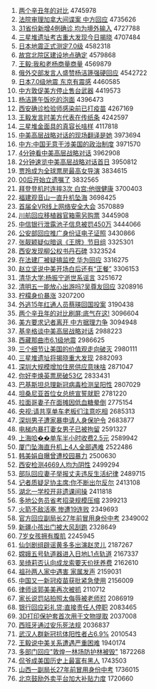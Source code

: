 1. [两个辛丑年的对比](http://www.baidu.com/baidu?cl=3&tn=SE_baiduhomet8_jmjb7mjw&rsv_dl=fyb_top&fr=top1000&wd=%C1%BD%B8%F6%D0%C1%B3%F3%C4%EA%B5%C4%B6%D4%B1%C8) 4745978
1. [法院审理加拿大间谍案 中方回应](http://www.baidu.com/baidu?cl=3&tn=SE_baiduhomet8_jmjb7mjw&rsv_dl=fyb_top&fr=top1000&wd=%B7%A8%D4%BA%C9%F3%C0%ED%BC%D3%C4%C3%B4%F3%BC%E4%B5%FD%B0%B8%20%D6%D0%B7%BD%BB%D8%D3%A6) 4735626
1. [31省份新增4例确诊 均为境外输入](http://www.baidu.com/baidu?cl=3&tn=SE_baiduhomet8_jmjb7mjw&rsv_dl=fyb_top&fr=top1000&wd=31%CA%A1%B7%DD%D0%C2%D4%F64%C0%FD%C8%B7%D5%EF%20%BE%F9%CE%AA%BE%B3%CD%E2%CA%E4%C8%EB) 4727788
1. [三星堆遗址考古重大发现今日揭晓](http://www.baidu.com/baidu?cl=3&tn=SE_baiduhomet8_jmjb7mjw&rsv_dl=fyb_top&fr=top1000&wd=%C8%FD%D0%C7%B6%D1%D2%C5%D6%B7%BF%BC%B9%C5%D6%D8%B4%F3%B7%A2%CF%D6%BD%F1%C8%D5%BD%D2%CF%FE) 4707484
1. [日本地震正式测定7.0级](http://www.baidu.com/baidu?cl=3&tn=SE_baiduhomet8_jmjb7mjw&rsv_dl=fyb_top&fr=top1000&wd=%C8%D5%B1%BE%B5%D8%D5%F0%D5%FD%CA%BD%B2%E2%B6%A87.0%BC%B6) 4582318
1. [故宫北院区建设地点确定](http://www.baidu.com/baidu?cl=3&tn=SE_baiduhomet8_jmjb7mjw&rsv_dl=fyb_top&fr=top1000&wd=%B9%CA%B9%AC%B1%B1%D4%BA%C7%F8%BD%A8%C9%E8%B5%D8%B5%E3%C8%B7%B6%A8) 4579868
1. [王毅:我和老杨商量商量](http://www.baidu.com/baidu?cl=3&tn=SE_baiduhomet8_jmjb7mjw&rsv_dl=fyb_top&fr=top1000&wd=%CD%F5%D2%E3%3A%CE%D2%BA%CD%C0%CF%D1%EE%C9%CC%C1%BF%C9%CC%C1%BF) 4569879
1. [俄外交部发言人盛赞杨洁篪强硬回应](http://www.baidu.com/baidu?cl=3&tn=SE_baiduhomet8_jmjb7mjw&rsv_dl=fyb_top&fr=top1000&wd=%B6%ED%CD%E2%BD%BB%B2%BF%B7%A2%D1%D4%C8%CB%CA%A2%D4%DE%D1%EE%BD%E0%F3%F8%C7%BF%D3%B2%BB%D8%D3%A6) 4542722
1. [日本7.0级地震 东京有震感](http://www.baidu.com/baidu?cl=3&tn=SE_baiduhomet8_jmjb7mjw&rsv_dl=fyb_top&fr=top1000&wd=%C8%D5%B1%BE7.0%BC%B6%B5%D8%D5%F0%20%B6%AB%BE%A9%D3%D0%D5%F0%B8%D0) 4460585
1. [中方敦促美方停止售台武器](http://www.baidu.com/baidu?cl=3&tn=SE_baiduhomet8_jmjb7mjw&rsv_dl=fyb_top&fr=top1000&wd=%D6%D0%B7%BD%B6%D8%B4%D9%C3%C0%B7%BD%CD%A3%D6%B9%CA%DB%CC%A8%CE%E4%C6%F7) 4419573
1. [杨洁篪午饭吃的泡面](http://www.baidu.com/baidu?cl=3&tn=SE_baiduhomet8_jmjb7mjw&rsv_dl=fyb_top&fr=top1000&wd=%D1%EE%BD%E0%F3%F8%CE%E7%B7%B9%B3%D4%B5%C4%C5%DD%C3%E6) 4396473
1. [西安确诊检验师感染前已打疫苗](http://www.baidu.com/baidu?cl=3&tn=SE_baiduhomet8_jmjb7mjw&rsv_dl=fyb_top&fr=top1000&wd=%CE%F7%B0%B2%C8%B7%D5%EF%BC%EC%D1%E9%CA%A6%B8%D0%C8%BE%C7%B0%D2%D1%B4%F2%D2%DF%C3%E7) 4267169
1. [王毅发言时美方代表在传纸条](http://www.baidu.com/baidu?cl=3&tn=SE_baiduhomet8_jmjb7mjw&rsv_dl=fyb_top&fr=top1000&wd=%CD%F5%D2%E3%B7%A2%D1%D4%CA%B1%C3%C0%B7%BD%B4%FA%B1%ED%D4%DA%B4%AB%D6%BD%CC%F5) 4242597
1. [三星堆金面具的真容长啥样](http://www.baidu.com/baidu?cl=3&tn=SE_baiduhomet8_jmjb7mjw&rsv_dl=fyb_top&fr=top1000&wd=%C8%FD%D0%C7%B6%D1%BD%F0%C3%E6%BE%DF%B5%C4%D5%E6%C8%DD%B3%A4%C9%B6%D1%F9) 4117818
1. [中美高层战略对话的现场翻译是她](http://www.baidu.com/baidu?cl=3&tn=SE_baiduhomet8_jmjb7mjw&rsv_dl=fyb_top&fr=top1000&wd=%D6%D0%C3%C0%B8%DF%B2%E3%D5%BD%C2%D4%B6%D4%BB%B0%B5%C4%CF%D6%B3%A1%B7%AD%D2%EB%CA%C7%CB%FD) 3973694
1. [中方:中国无意干涉美国的政治制度](http://www.baidu.com/baidu?cl=3&tn=SE_baiduhomet8_jmjb7mjw&rsv_dl=fyb_top&fr=top1000&wd=%D6%D0%B7%BD%3A%D6%D0%B9%FA%CE%DE%D2%E2%B8%C9%C9%E6%C3%C0%B9%FA%B5%C4%D5%FE%D6%CE%D6%C6%B6%C8) 3971570
1. [4分钟看中美高层战略对话](http://www.baidu.com/baidu?cl=3&tn=SE_baiduhomet8_jmjb7mjw&rsv_dl=fyb_top&fr=top1000&wd=4%B7%D6%D6%D3%BF%B4%D6%D0%C3%C0%B8%DF%B2%E3%D5%BD%C2%D4%B6%D4%BB%B0) 3962908
1. [2分钟速览中美高层战略对话首日](http://www.baidu.com/baidu?cl=3&tn=SE_baiduhomet8_jmjb7mjw&rsv_dl=fyb_top&fr=top1000&wd=2%B7%D6%D6%D3%CB%D9%C0%C0%D6%D0%C3%C0%B8%DF%B2%E3%D5%BD%C2%D4%B6%D4%BB%B0%CA%D7%C8%D5) 3950812
1. [贾玲成为全球票房最高女导演](http://www.baidu.com/baidu?cl=3&tn=SE_baiduhomet8_jmjb7mjw&rsv_dl=fyb_top&fr=top1000&wd=%BC%D6%C1%E1%B3%C9%CE%AA%C8%AB%C7%F2%C6%B1%B7%BF%D7%EE%B8%DF%C5%AE%B5%BC%D1%DD) 3834615
1. [00后开始立遗嘱了](http://www.baidu.com/baidu?cl=3&tn=SE_baiduhomet8_jmjb7mjw&rsv_dl=fyb_top&fr=top1000&wd=00%BA%F3%BF%AA%CA%BC%C1%A2%D2%C5%D6%F6%C1%CB) 3832565
1. [拜登登机时连摔3次 白宫:他很健康](http://www.baidu.com/baidu?cl=3&tn=SE_baiduhomet8_jmjb7mjw&rsv_dl=fyb_top&fr=top1000&wd=%B0%DD%B5%C7%B5%C7%BB%FA%CA%B1%C1%AC%CB%A43%B4%CE%20%B0%D7%B9%AC%3A%CB%FB%BA%DC%BD%A1%BF%B5) 3700403
1. [福建观音山一直升机坠海](http://www.baidu.com/baidu?cl=3&tn=SE_baiduhomet8_jmjb7mjw&rsv_dl=fyb_top&fr=top1000&wd=%B8%A3%BD%A8%B9%DB%D2%F4%C9%BD%D2%BB%D6%B1%C9%FD%BB%FA%D7%B9%BA%A3) 3698425
1. [首届全VR线上网络安全大会](http://www.baidu.com/baidu?cl=3&tn=SE_baiduhomet8_jmjb7mjw&rsv_dl=fyb_top&fr=top1000&wd=%CA%D7%BD%EC%C8%ABVR%CF%DF%C9%CF%CD%F8%C2%E7%B0%B2%C8%AB%B4%F3%BB%E1) 3570889
1. [川航回应移植器官箱需另购票](http://www.baidu.com/baidu?cl=3&tn=SE_baiduhomet8_jmjb7mjw&rsv_dl=fyb_top&fr=top1000&wd=%B4%A8%BA%BD%BB%D8%D3%A6%D2%C6%D6%B2%C6%F7%B9%D9%CF%E4%D0%E8%C1%ED%B9%BA%C6%B1) 3445908
1. [中信银行泄露池子信息被罚450万](http://www.baidu.com/baidu?cl=3&tn=SE_baiduhomet8_jmjb7mjw&rsv_dl=fyb_top&fr=top1000&wd=%D6%D0%D0%C5%D2%F8%D0%D0%D0%B9%C2%B6%B3%D8%D7%D3%D0%C5%CF%A2%B1%BB%B7%A3450%CD%F2) 3444066
1. [公安部回应推广身份证电子证照](http://www.baidu.com/baidu?cl=3&tn=SE_baiduhomet8_jmjb7mjw&rsv_dl=fyb_top&fr=top1000&wd=%B9%AB%B0%B2%B2%BF%BB%D8%D3%A6%CD%C6%B9%E3%C9%ED%B7%DD%D6%A4%B5%E7%D7%D3%D6%A4%D5%D5) 3430866
1. [张靓颖疑似暗讽《王牌》节目组](http://www.baidu.com/baidu?cl=3&tn=SE_baiduhomet8_jmjb7mjw&rsv_dl=fyb_top&fr=top1000&wd=%D5%C5%F6%A6%D3%B1%D2%C9%CB%C6%B0%B5%B7%ED%A1%B6%CD%F5%C5%C6%A1%B7%BD%DA%C4%BF%D7%E9) 3325301
1. [西安发现柳公权书丹石碑](http://www.baidu.com/baidu?cl=3&tn=SE_baiduhomet8_jmjb7mjw&rsv_dl=fyb_top&fr=top1000&wd=%CE%F7%B0%B2%B7%A2%CF%D6%C1%F8%B9%AB%C8%A8%CA%E9%B5%A4%CA%AF%B1%AE) 3323524
1. [在法建厂被疑搞监控 华为回应](http://www.baidu.com/baidu?cl=3&tn=SE_baiduhomet8_jmjb7mjw&rsv_dl=fyb_top&fr=top1000&wd=%D4%DA%B7%A8%BD%A8%B3%A7%B1%BB%D2%C9%B8%E3%BC%E0%BF%D8%20%BB%AA%CE%AA%BB%D8%D3%A6) 3316275
1. [赵立坚说中美开场白后还有“正餐”](http://www.baidu.com/baidu?cl=3&tn=SE_baiduhomet8_jmjb7mjw&rsv_dl=fyb_top&fr=top1000&wd=%D5%D4%C1%A2%BC%E1%CB%B5%D6%D0%C3%C0%BF%AA%B3%A1%B0%D7%BA%F3%BB%B9%D3%D0%A1%B0%D5%FD%B2%CD%A1%B1) 3306153
1. [清华大学:杨振宁逝世系谣言](http://www.baidu.com/baidu?cl=3&tn=SE_baiduhomet8_jmjb7mjw&rsv_dl=fyb_top&fr=top1000&wd=%C7%E5%BB%AA%B4%F3%D1%A7%3A%D1%EE%D5%F1%C4%FE%CA%C5%CA%C0%CF%B5%D2%A5%D1%D4) 3251672
1. [清明五一能放心出游吗?吴尊友回应](http://www.baidu.com/baidu?cl=3&tn=SE_baiduhomet8_jmjb7mjw&rsv_dl=fyb_top&fr=top1000&wd=%C7%E5%C3%F7%CE%E5%D2%BB%C4%DC%B7%C5%D0%C4%B3%F6%D3%CE%C2%F0%3F%CE%E2%D7%F0%D3%D1%BB%D8%D3%A6) 3208916
1. [柠檬身价暴涨](http://www.baidu.com/baidu?cl=3&tn=SE_baiduhomet8_jmjb7mjw&rsv_dl=fyb_top&fr=top1000&wd=%C4%FB%C3%CA%C9%ED%BC%DB%B1%A9%D5%C7) 3207200
1. [外逃15年红通人员蔡瑛回国投案](http://www.baidu.com/baidu?cl=3&tn=SE_baiduhomet8_jmjb7mjw&rsv_dl=fyb_top&fr=top1000&wd=%CD%E2%CC%D315%C4%EA%BA%EC%CD%A8%C8%CB%D4%B1%B2%CC%E7%F8%BB%D8%B9%FA%CD%B6%B0%B8) 3190438
1. [两个辛丑年的对比刷屏:底气在这!](http://www.baidu.com/baidu?cl=3&tn=SE_baiduhomet8_jmjb7mjw&rsv_dl=fyb_top&fr=top1000&wd=%C1%BD%B8%F6%D0%C1%B3%F3%C4%EA%B5%C4%B6%D4%B1%C8%CB%A2%C6%C1%3A%B5%D7%C6%F8%D4%DA%D5%E2%21) 3096604
1. [美方要求记者离开 中方据理力争](http://www.baidu.com/baidu?cl=3&tn=SE_baiduhomet8_jmjb7mjw&rsv_dl=fyb_top&fr=top1000&wd=%C3%C0%B7%BD%D2%AA%C7%F3%BC%C7%D5%DF%C0%EB%BF%AA%20%D6%D0%B7%BD%BE%DD%C0%ED%C1%A6%D5%F9) 3094948
1. [基辛格谈中美高层战略对话](http://www.baidu.com/baidu?cl=3&tn=SE_baiduhomet8_jmjb7mjw&rsv_dl=fyb_top&fr=top1000&wd=%BB%F9%D0%C1%B8%F1%CC%B8%D6%D0%C3%C0%B8%DF%B2%E3%D5%BD%C2%D4%B6%D4%BB%B0) 2988223
1. [西藏那曲市6.1级地震](http://www.baidu.com/baidu?cl=3&tn=SE_baiduhomet8_jmjb7mjw&rsv_dl=fyb_top&fr=top1000&wd=%CE%F7%B2%D8%C4%C7%C7%FA%CA%D06.1%BC%B6%B5%D8%D5%F0) 2986625
1. [三个细节让美国的价值观走向破灭](http://www.baidu.com/baidu?cl=3&tn=SE_baiduhomet8_jmjb7mjw&rsv_dl=fyb_top&fr=top1000&wd=%C8%FD%B8%F6%CF%B8%BD%DA%C8%C3%C3%C0%B9%FA%B5%C4%BC%DB%D6%B5%B9%DB%D7%DF%CF%F2%C6%C6%C3%F0) 2980111
1. [三星堆遗址将揭晓重大发现](http://www.baidu.com/baidu?cl=3&tn=SE_baiduhomet8_jmjb7mjw&rsv_dl=fyb_top&fr=top1000&wd=%C8%FD%D0%C7%B6%D1%D2%C5%D6%B7%BD%AB%BD%D2%CF%FE%D6%D8%B4%F3%B7%A2%CF%D6) 2882093
1. [深圳大规模增加住房供应意味啥](http://www.baidu.com/baidu?cl=3&tn=SE_baiduhomet8_jmjb7mjw&rsv_dl=fyb_top&fr=top1000&wd=%C9%EE%DB%DA%B4%F3%B9%E6%C4%A3%D4%F6%BC%D3%D7%A1%B7%BF%B9%A9%D3%A6%D2%E2%CE%B6%C9%B6) 2871047
1. [你好李焕英票房破53亿](http://www.baidu.com/baidu?cl=3&tn=SE_baiduhomet8_jmjb7mjw&rsv_dl=fyb_top&fr=top1000&wd=%C4%E3%BA%C3%C0%EE%BB%C0%D3%A2%C6%B1%B7%BF%C6%C653%D2%DA) 2833431
1. [巴基斯坦总理新冠病毒检测呈阳性](http://www.baidu.com/baidu?cl=3&tn=SE_baiduhomet8_jmjb7mjw&rsv_dl=fyb_top&fr=top1000&wd=%B0%CD%BB%F9%CB%B9%CC%B9%D7%DC%C0%ED%D0%C2%B9%DA%B2%A1%B6%BE%BC%EC%B2%E2%B3%CA%D1%F4%D0%D4) 2807029
1. [坦桑尼亚首位女总统宣誓就职](http://www.baidu.com/baidu?cl=3&tn=SE_baiduhomet8_jmjb7mjw&rsv_dl=fyb_top&fr=top1000&wd=%CC%B9%C9%A3%C4%E1%D1%C7%CA%D7%CE%BB%C5%AE%D7%DC%CD%B3%D0%FB%CA%C4%BE%CD%D6%B0) 2781220
1. [拉面哥妻子在面摊因低血糖晕倒](http://www.baidu.com/baidu?cl=3&tn=SE_baiduhomet8_jmjb7mjw&rsv_dl=fyb_top&fr=top1000&wd=%C0%AD%C3%E6%B8%E7%C6%DE%D7%D3%D4%DA%C3%E6%CC%AF%D2%F2%B5%CD%D1%AA%CC%C7%D4%CE%B5%B9) 2775154
1. [央视:请共享单车老板们注意吃相](http://www.baidu.com/baidu?cl=3&tn=SE_baiduhomet8_jmjb7mjw&rsv_dl=fyb_top&fr=top1000&wd=%D1%EB%CA%D3%3A%C7%EB%B9%B2%CF%ED%B5%A5%B3%B5%C0%CF%B0%E5%C3%C7%D7%A2%D2%E2%B3%D4%CF%E0) 2685313
1. [深圳男子遭家暴申请人身保护令](http://www.baidu.com/baidu?cl=3&tn=SE_baiduhomet8_jmjb7mjw&rsv_dl=fyb_top&fr=top1000&wd=%C9%EE%DB%DA%C4%D0%D7%D3%D4%E2%BC%D2%B1%A9%C9%EA%C7%EB%C8%CB%C9%ED%B1%A3%BB%A4%C1%EE) 2683877
1. [电梯内暴打妻女男子已被拘留](http://www.baidu.com/baidu?cl=3&tn=SE_baiduhomet8_jmjb7mjw&rsv_dl=fyb_top&fr=top1000&wd=%B5%E7%CC%DD%C4%DA%B1%A9%B4%F2%C6%DE%C5%AE%C4%D0%D7%D3%D2%D1%B1%BB%BE%D0%C1%F4) 2591327
1. [上海哈��单车半小时收费2.5元](http://www.baidu.com/baidu?cl=3&tn=SE_baiduhomet8_jmjb7mjw&rsv_dl=fyb_top&fr=top1000&wd=%C9%CF%BA%A3%B9%FE%86%AA%B5%A5%B3%B5%B0%EB%D0%A1%CA%B1%CA%D5%B7%D12.5%D4%AA) 2589942
1. [厦门坠海直升机上4人全部遇难](http://www.baidu.com/baidu?cl=3&tn=SE_baiduhomet8_jmjb7mjw&rsv_dl=fyb_top&fr=top1000&wd=%CF%C3%C3%C5%D7%B9%BA%A3%D6%B1%C9%FD%BB%FA%C9%CF4%C8%CB%C8%AB%B2%BF%D3%F6%C4%D1) 2522486
1. [韩美娟自曝曾遭校园暴力](http://www.baidu.com/baidu?cl=3&tn=SE_baiduhomet8_jmjb7mjw&rsv_dl=fyb_top&fr=top1000&wd=%BA%AB%C3%C0%BE%EA%D7%D4%C6%D8%D4%F8%D4%E2%D0%A3%D4%B0%B1%A9%C1%A6) 2500630
1. [西安检测4669人均为阴性](http://www.baidu.com/baidu?cl=3&tn=SE_baiduhomet8_jmjb7mjw&rsv_dl=fyb_top&fr=top1000&wd=%CE%F7%B0%B2%BC%EC%B2%E24669%C8%CB%BE%F9%CE%AA%D2%F5%D0%D4) 2499294
1. [部队回应妻子举报丈夫违反生活纪律](http://www.baidu.com/baidu?cl=3&tn=SE_baiduhomet8_jmjb7mjw&rsv_dl=fyb_top&fr=top1000&wd=%B2%BF%B6%D3%BB%D8%D3%A6%C6%DE%D7%D3%BE%D9%B1%A8%D5%C9%B7%F2%CE%A5%B7%B4%C9%FA%BB%EE%BC%CD%C2%C9) 2489715
1. [记者质疑足协主席:你不断出尔反尔](http://www.baidu.com/baidu?cl=3&tn=SE_baiduhomet8_jmjb7mjw&rsv_dl=fyb_top&fr=top1000&wd=%BC%C7%D5%DF%D6%CA%D2%C9%D7%E3%D0%AD%D6%F7%CF%AF%3A%C4%E3%B2%BB%B6%CF%B3%F6%B6%FB%B7%B4%B6%FB) 2413108
1. [湖北一学校开非遗课间操](http://www.baidu.com/baidu?cl=3&tn=SE_baiduhomet8_jmjb7mjw&rsv_dl=fyb_top&fr=top1000&wd=%BA%FE%B1%B1%D2%BB%D1%A7%D0%A3%BF%AA%B7%C7%D2%C5%BF%CE%BC%E4%B2%D9) 2411818
1. [多地公务员省考招录规模压缩](http://www.baidu.com/baidu?cl=3&tn=SE_baiduhomet8_jmjb7mjw&rsv_dl=fyb_top&fr=top1000&wd=%B6%E0%B5%D8%B9%AB%CE%F1%D4%B1%CA%A1%BF%BC%D5%D0%C2%BC%B9%E6%C4%A3%D1%B9%CB%F5) 2399213
1. [火箭不敌活塞 惨遭19连败](http://www.baidu.com/baidu?cl=3&tn=SE_baiduhomet8_jmjb7mjw&rsv_dl=fyb_top&fr=top1000&wd=%BB%F0%BC%FD%B2%BB%B5%D0%BB%EE%C8%FB%20%B2%D2%D4%E219%C1%AC%B0%DC) 2349693
1. [官方回应副局长27年前冒用身份中考](http://www.baidu.com/baidu?cl=3&tn=SE_baiduhomet8_jmjb7mjw&rsv_dl=fyb_top&fr=top1000&wd=%B9%D9%B7%BD%BB%D8%D3%A6%B8%B1%BE%D6%B3%A427%C4%EA%C7%B0%C3%B0%D3%C3%C9%ED%B7%DD%D6%D0%BF%BC) 2349002
1. [新疆小孩出门被大风刮跑](http://www.baidu.com/baidu?cl=3&tn=SE_baiduhomet8_jmjb7mjw&rsv_dl=fyb_top&fr=top1000&wd=%D0%C2%BD%AE%D0%A1%BA%A2%B3%F6%C3%C5%B1%BB%B4%F3%B7%E7%B9%CE%C5%DC) 2328649
1. [7岁女孩拥有腹肌](http://www.baidu.com/baidu?cl=3&tn=SE_baiduhomet8_jmjb7mjw&rsv_dl=fyb_top&fr=top1000&wd=7%CB%EA%C5%AE%BA%A2%D3%B5%D3%D0%B8%B9%BC%A1) 2245945
1. [仙剑剧组辟谣黄多多出演赵灵儿](http://www.baidu.com/baidu?cl=3&tn=SE_baiduhomet8_jmjb7mjw&rsv_dl=fyb_top&fr=top1000&wd=%CF%C9%BD%A3%BE%E7%D7%E9%B1%D9%D2%A5%BB%C6%B6%E0%B6%E0%B3%F6%D1%DD%D5%D4%C1%E9%B6%F9) 2187267
1. [嫦娥五号轨道器进入日地L1点轨道](http://www.baidu.com/baidu?cl=3&tn=SE_baiduhomet8_jmjb7mjw&rsv_dl=fyb_top&fr=top1000&wd=%E6%CF%B6%F0%CE%E5%BA%C5%B9%EC%B5%C0%C6%F7%BD%F8%C8%EB%C8%D5%B5%D8L1%B5%E3%B9%EC%B5%C0) 2167337
1. [吴绮莉否认向成龙索要天价抚养费](http://www.baidu.com/baidu?cl=3&tn=SE_baiduhomet8_jmjb7mjw&rsv_dl=fyb_top&fr=top1000&wd=%CE%E2%E7%B2%C0%F2%B7%F1%C8%CF%CF%F2%B3%C9%C1%FA%CB%F7%D2%AA%CC%EC%BC%DB%B8%A7%D1%F8%B7%D1) 2162610
1. [祖孙两人家中遇害 家属发声](http://www.baidu.com/baidu?cl=3&tn=SE_baiduhomet8_jmjb7mjw&rsv_dl=fyb_top&fr=top1000&wd=%D7%E6%CB%EF%C1%BD%C8%CB%BC%D2%D6%D0%D3%F6%BA%A6%20%BC%D2%CA%F4%B7%A2%C9%F9) 2159031
1. [中国又一新冠疫苗获批紧急使用](http://www.baidu.com/baidu?cl=3&tn=SE_baiduhomet8_jmjb7mjw&rsv_dl=fyb_top&fr=top1000&wd=%D6%D0%B9%FA%D3%D6%D2%BB%D0%C2%B9%DA%D2%DF%C3%E7%BB%F1%C5%FA%BD%F4%BC%B1%CA%B9%D3%C3) 2156009
1. [律师谈郭美美再次被抓](http://www.baidu.com/baidu?cl=3&tn=SE_baiduhomet8_jmjb7mjw&rsv_dl=fyb_top&fr=top1000&wd=%C2%C9%CA%A6%CC%B8%B9%F9%C3%C0%C3%C0%D4%D9%B4%CE%B1%BB%D7%A5) 2110712
1. [家长说罚站拍照太侮辱被老师怼](http://www.baidu.com/baidu?cl=3&tn=SE_baiduhomet8_jmjb7mjw&rsv_dl=fyb_top&fr=top1000&wd=%BC%D2%B3%A4%CB%B5%B7%A3%D5%BE%C5%C4%D5%D5%CC%AB%CE%EA%C8%E8%B1%BB%C0%CF%CA%A6%ED%A1) 2086919
1. [银行回应彩礼贷:直接责任人停职](http://www.baidu.com/baidu?cl=3&tn=SE_baiduhomet8_jmjb7mjw&rsv_dl=fyb_top&fr=top1000&wd=%D2%F8%D0%D0%BB%D8%D3%A6%B2%CA%C0%F1%B4%FB%3A%D6%B1%BD%D3%D4%F0%C8%CE%C8%CB%CD%A3%D6%B0) 2083465
1. [3D打印保护套首次用于文物提取](http://www.baidu.com/baidu?cl=3&tn=SE_baiduhomet8_jmjb7mjw&rsv_dl=fyb_top&fr=top1000&wd=3D%B4%F2%D3%A1%B1%A3%BB%A4%CC%D7%CA%D7%B4%CE%D3%C3%D3%DA%CE%C4%CE%EF%CC%E1%C8%A1) 2037008
1. [西班牙通过安乐死法规](http://www.baidu.com/baidu?cl=3&tn=SE_baiduhomet8_jmjb7mjw&rsv_dl=fyb_top&fr=top1000&wd=%CE%F7%B0%E0%D1%C0%CD%A8%B9%FD%B0%B2%C0%D6%CB%C0%B7%A8%B9%E6) 2036837
1. [武汉人群新冠抗体阳性者占6.9%](http://www.baidu.com/baidu?cl=3&tn=SE_baiduhomet8_jmjb7mjw&rsv_dl=fyb_top&fr=top1000&wd=%CE%E4%BA%BA%C8%CB%C8%BA%D0%C2%B9%DA%BF%B9%CC%E5%D1%F4%D0%D4%D5%DF%D5%BC6.9%25) 2010543
1. [王毅说中美关系遭遇严重困难](http://www.baidu.com/baidu?cl=3&tn=SE_baiduhomet8_jmjb7mjw&rsv_dl=fyb_top&fr=top1000&wd=%CD%F5%D2%E3%CB%B5%D6%D0%C3%C0%B9%D8%CF%B5%D4%E2%D3%F6%D1%CF%D6%D8%C0%A7%C4%D1) 1940174
1. [多部门回应"敦煌一林场防护林被毁"](http://www.baidu.com/baidu?cl=3&tn=SE_baiduhomet8_jmjb7mjw&rsv_dl=fyb_top&fr=top1000&wd=%B6%E0%B2%BF%C3%C5%BB%D8%D3%A6%22%B6%D8%BB%CD%D2%BB%C1%D6%B3%A1%B7%C0%BB%A4%C1%D6%B1%BB%BB%D9%22) 1872268
1. [侃爷成美国历史上最富有黑人](http://www.baidu.com/baidu?cl=3&tn=SE_baiduhomet8_jmjb7mjw&rsv_dl=fyb_top&fr=top1000&wd=%D9%A9%D2%AF%B3%C9%C3%C0%B9%FA%C0%FA%CA%B7%C9%CF%D7%EE%B8%BB%D3%D0%BA%DA%C8%CB) 1743503
1. [山西一副局长27年前冒用身份中考](http://www.baidu.com/baidu?cl=3&tn=SE_baiduhomet8_jmjb7mjw&rsv_dl=fyb_top&fr=top1000&wd=%C9%BD%CE%F7%D2%BB%B8%B1%BE%D6%B3%A427%C4%EA%C7%B0%C3%B0%D3%C3%C9%ED%B7%DD%D6%D0%BF%BC) 1736015
1. [北京鼓励外卖平台加大补贴力度](http://www.baidu.com/baidu?cl=3&tn=SE_baiduhomet8_jmjb7mjw&rsv_dl=fyb_top&fr=top1000&wd=%B1%B1%BE%A9%B9%C4%C0%F8%CD%E2%C2%F4%C6%BD%CC%A8%BC%D3%B4%F3%B2%B9%CC%F9%C1%A6%B6%C8) 1720660